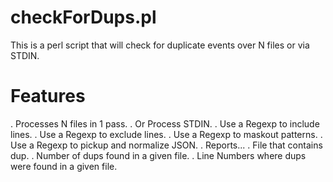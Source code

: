# checkForDups.pl

This is a perl script that will check for duplicate events over N files or via STDIN.

# Features

  . Processes N files in 1 pass.
  . Or Process STDIN.
  . Use a Regexp to include lines. 
  . Use a Regexp to exclude lines.
  . Use a Regexp to maskout patterns.
  . Use a Regexp to pickup and normalize JSON.
  . Reports...
    . File that contains dup.
    . Number of dups found in a given file.
    . Line Numbers where dups were found in a given file.

